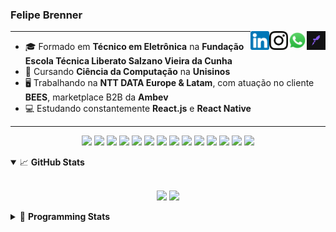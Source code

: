 <h3>Felipe Brenner</h3>

<a href="https://app.rocketseat.com.br/me/felipebrenner" target="_blank" rel="nofollow"><img align="right" width="30rem" src="./assets/rocketseat-black.png" alt="Rocketseat: @felipebrenner"/></a>
<a href="https://api.whatsapp.com/send?phone=5551995585968" target="_blank" rel="nofollow"><img align="right" width="30rem" src="./assets/whatsapp.png" alt="Whatsapp: +55 51995585968"/></a>
<a href="https://www.instagram.com/felipeobrenner/" target="_blank" rel="nofollow"><img align="right" width="30rem" src="./assets/instagram.png" alt="Instagram: @felipeobrenner"/></a>
<a href="https://www.linkedin.com/in/felipe-de-oliveira-brenner/" target="_blank" rel="nofollow"><img align="right" width="30rem" src="./assets/linkedin.png" alt="LinkedIn: @felipe-de-oliveira-brenner"/></a>

---

- 🎓 Formado em **Técnico em Eletrônica** na **Fundação Escola Técnica Liberato Salzano Vieira da Cunha**
- 📓 Cursando **Ciência da Computação** na **Unisinos**
- 🖥️ Trabalhando na **NTT DATA Europe & Latam**, com atuação no cliente **BEES**, marketplace B2B da **Ambev**
- 💻 Estudando constantemente **React.js** e **React Native**

---

<p align='center'>
  <img width="35rem" src="https://cdn.jsdelivr.net/gh/devicons/devicon/icons/react/react-original.svg" />
  <img width="35rem" src="https://cdn.jsdelivr.net/gh/devicons/devicon/icons/javascript/javascript-plain.svg" />
  <img width="35rem" src="https://cdn.jsdelivr.net/gh/devicons/devicon/icons/typescript/typescript-plain.svg" />
  <img width="35rem" src="https://cdn.jsdelivr.net/gh/devicons/devicon/icons/materialui/materialui-plain.svg" />
  <img width="35rem" src="https://cdn.jsdelivr.net/gh/devicons/devicon/icons/redux/redux-original.svg" />
  <img width="35rem" src="https://cdn.jsdelivr.net/gh/devicons/devicon/icons/css3/css3-plain.svg" />
  <img width="35rem" src="https://cdn.jsdelivr.net/gh/devicons/devicon/icons/html5/html5-plain.svg" />
  <img width="35rem" src="https://cdn.jsdelivr.net/gh/devicons/devicon/icons/vscode/vscode-original.svg" />
  <img width="35rem" src="https://cdn.jsdelivr.net/gh/devicons/devicon/icons/git/git-original.svg" />
  <img width="35rem" src="https://cdn.jsdelivr.net/gh/devicons/devicon/icons/yarn/yarn-original.svg" />
  <img width="35rem" src="https://cdn.jsdelivr.net/gh/devicons/devicon/icons/npm/npm-original-wordmark.svg" />
  <img width="35rem" src="https://cdn.jsdelivr.net/gh/devicons/devicon/icons/microsoftsqlserver/microsoftsqlserver-plain.svg" />
  <img width="35rem" src="https://cdn.jsdelivr.net/gh/devicons/devicon/icons/oracle/oracle-original.svg" />
  <img width="35rem" src="https://cdn.jsdelivr.net/gh/devicons/devicon/icons/ubuntu/ubuntu-plain.svg" />
</p>

<details open>
  <summary>📈 <b>GitHub Stats</b></summary>
  <br>
  <p align="center">
  <img src="https://github-readme-stats.vercel.app/api?username=felipebrenner&show_icons=true&theme=dark"/>
  <img src="https://github-readme-stats.vercel.app/api/top-langs/?username=felipebrenner&layout=compact&theme=dark">
  </p>

</details>

<details>
  <summary>🤖 <b>Programming Stats</b></summary>
  <br/>

  <!--START_SECTION:waka-->
![Code Time](http://img.shields.io/badge/Code%20Time-0%20secs-blue)

**🐱 My GitHub Data** 

> 🏆 206 Contributions in the Year 2022
 > 
> 📦 254.6 kB Used in GitHub's Storage 
 > 
> 🚫 Not Opted to Hire
 > 
> 📜 22 Public Repositories 
 > 
> 🔑 4 Private Repositories  
 > 
**I'm a Night 🦉** 

```text
🌞 Morning    67 commits     ███░░░░░░░░░░░░░░░░░░░░░░   15.09% 
🌆 Daytime    141 commits    ████████░░░░░░░░░░░░░░░░░   31.76% 
🌃 Evening    230 commits    █████████████░░░░░░░░░░░░   51.8% 
🌙 Night      6 commits      ░░░░░░░░░░░░░░░░░░░░░░░░░   1.35%

```
📅 **I'm Most Productive on Tuesday** 

```text
Monday       72 commits     ████░░░░░░░░░░░░░░░░░░░░░   16.22% 
Tuesday      83 commits     ████░░░░░░░░░░░░░░░░░░░░░   18.69% 
Wednesday    76 commits     ████░░░░░░░░░░░░░░░░░░░░░   17.12% 
Thursday     60 commits     ███░░░░░░░░░░░░░░░░░░░░░░   13.51% 
Friday       52 commits     ███░░░░░░░░░░░░░░░░░░░░░░   11.71% 
Saturday     20 commits     █░░░░░░░░░░░░░░░░░░░░░░░░   4.5% 
Sunday       81 commits     ████░░░░░░░░░░░░░░░░░░░░░   18.24%

```


📊 **This Week I Spent My Time On** 

```text
💬 Programming Languages: 
Python                   5 hrs 49 mins       ██████████░░░░░░░░░░░░░░░   40.85% 
Swift                    5 hrs 17 mins       █████████░░░░░░░░░░░░░░░░   37.12% 
CSS                      1 hr 47 mins        ███░░░░░░░░░░░░░░░░░░░░░░   12.52% 
JavaScript               1 hr 8 mins         ██░░░░░░░░░░░░░░░░░░░░░░░   8.06% 
Markdown                 8 mins              ░░░░░░░░░░░░░░░░░░░░░░░░░   1.0%

🔥 Editors: 
VS Code                  14 hrs 16 mins      █████████████████████████   100.0%

🐱‍💻 Projects: 
2022-1-Processamento-Graf5 hrs 56 mins       ██████████░░░░░░░░░░░░░░░   41.66% 
crafting-interpreters-swi5 hrs 29 mins       █████████░░░░░░░░░░░░░░░░   38.51% 
ignite-reactjs-2022      2 hrs 36 mins       ████░░░░░░░░░░░░░░░░░░░░░   18.31% 
exercicios-swift         10 mins             ░░░░░░░░░░░░░░░░░░░░░░░░░   1.28% 
felipebrenner            2 mins              ░░░░░░░░░░░░░░░░░░░░░░░░░   0.24%

💻 Operating System: 
Linux                    14 hrs 16 mins      █████████████████████████   100.0%

```

**I Mostly Code in TypeScript** 

```text
TypeScript               9 repos             ████████░░░░░░░░░░░░░░░░░   33.33% 
Java                     3 repos             ██░░░░░░░░░░░░░░░░░░░░░░░   11.11% 
CSS                      3 repos             ██░░░░░░░░░░░░░░░░░░░░░░░   11.11% 
JavaScript               3 repos             ██░░░░░░░░░░░░░░░░░░░░░░░   11.11% 
Assembly                 1 repo              █░░░░░░░░░░░░░░░░░░░░░░░░   3.7%

```



 Last Updated on 13/06/2022 03:39:30 UTC
<!--END_SECTION:waka-->
</details>
